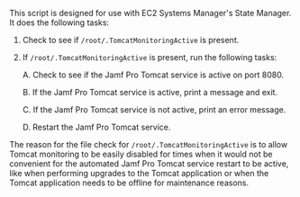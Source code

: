 This script is designed for use with EC2 Systems Manager's
State Manager. It does the following tasks:

1. Check to see if `/root/.TomcatMonitoringActive` is present.
2. If `/root/.TomcatMonitoringActive` is present, run the 
   following tasks:
    
   A. Check to see if the Jamf Pro Tomcat service is active on port 8080.
   
   B. If the Jamf Pro Tomcat service is active, print a message and exit.
   
   C. If the Jamf Pro Tomcat service is not active, print an error message.
      
   D. Restart the Jamf Pro Tomcat service.

The reason for the file check for `/root/.TomcatMonitoringActive`
is to allow Tomcat monitoring to be easily disabled for times
when it would not be convenient for the automated Jamf Pro Tomcat service
restart to be active, like when performing upgrades to the Tomcat
application or when the Tomcat application needs to be offline 
for maintenance reasons.